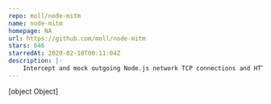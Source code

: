 ```yaml
---
repo: moll/node-mitm
name: node-mitm
homepage: NA
url: https://github.com/moll/node-mitm
stars: 646
starredAt: 2020-02-18T00:11:04Z
description: |-
    Intercept and mock outgoing Node.js network TCP connections and HTTP requests for testing. Intercepts and gives you a Net.Socket, Http.IncomingMessage and Http.ServerResponse to test and respond with. Super useful when testing code that hits remote servers.
---
```


[object Object]
